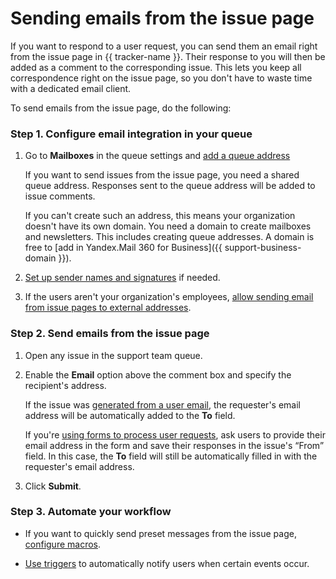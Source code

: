 # Sending emails from the issue page

If you want to respond to a user request, you can send them an email right from the issue page in {{ tracker-name }}. Their response to you will then be added as a comment to the corresponding issue. This lets you keep all correspondence right on the issue page, so you don't have to waste time with a dedicated email client.

To send emails from the issue page, do the following:

### Step 1. Configure email integration in your queue

1. Go to **Mailboxes** in the queue settings and [add a queue address](manager/queue-mail.md#section_gwv_hqb_hgb)

    If you want to send issues from the issue page, you need a shared queue address. Responses sent to the queue address will be added to issue comments.

    If you can't create such an address, this means your organization doesn't have its own domain. You need a domain to create mailboxes and newsletters. This includes creating queue addresses. A domain is free to [add in Yandex.Mail 360 for Business]({{ support-business-domain }}).

1. [Set up sender names and signatures](manager/queue-mail.md#section_ffq_gqb_hgb) if needed.

1. If the users aren't your organization's employees, [allow sending email from issue pages to external addresses](manager/queue-mail.md#send_outside).

### Step 2. Send emails from the issue page

1. Open any issue in the support team queue.

1. Enable the **Email** option above the comment box and specify the recipient's address.

    If the issue was [generated from a user email](#mail), the requester's email address will be automatically added to the **To** field.

    If you're [using forms to process user requests](#form), ask users to provide their email address in the form and save their responses in the issue's <q>From</q> field. In this case, the **To** field will still be automatically filled in with the requester's email address.

1. Click **Submit**.

### Step 3. Automate your workflow

- If you want to quickly send preset messages from the issue page, [configure macros](manager/create-macroses.md).

- [Use triggers](manager/trigger-examples.md#notify_mail) to automatically notify users when certain events occur.

